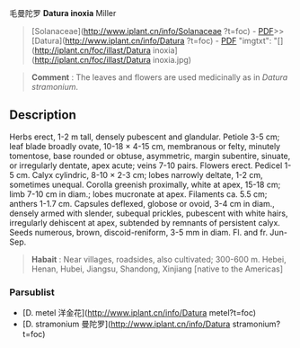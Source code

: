 毛曼陀罗 **Datura inoxia** Miller

> [Solanaceae](http://www.iplant.cn/info/Solanaceae ?t=foc) - [PDF](http://iplant.cn/foc/pdf/Solanaceae.pdf)>>[Datura](http://www.iplant.cn/info/Datura ?t=foc) - [PDF](http://www.iplant.cn/foc/pdf/Datura.pdf)
  "imgtxt": "[](http://iplant.cn/foc/illast/Datura inoxia](http://iplant.cn/foc/illast/Datura inoxia.jpg)

> **Comment** : 
> The leaves and flowers are used medicinally as in *Datura stramonium*.

## Description

Herbs erect, 1-2 m tall, densely pubescent and glandular. Petiole 3-5 cm; leaf blade broadly ovate, 10-18 × 4-15 cm, membranous or felty, minutely tomentose, base rounded or obtuse, asymmetric, margin subentire, sinuate, or irregularly dentate, apex acute; veins 7-10 pairs. Flowers erect. Pedicel 1-5 cm. Calyx cylindric, 8-10 × 2-3 cm; lobes narrowly deltate, 1-2 cm, sometimes unequal. Corolla greenish proximally, white at apex, 15-18 cm; limb 7-10 cm in diam.; lobes mucronate at apex. Filaments ca. 5.5 cm; anthers 1-1.7 cm. Capsules deflexed, globose or ovoid, 3-4 cm in diam., densely armed with slender, subequal prickles, pubescent with white hairs, irregularly dehiscent at apex, subtended by remnants of persistent calyx. Seeds numerous, brown, discoid-reniform, 3-5 mm in diam. Fl. and fr. Jun-Sep.

> **Habait** : 
> Near villages, roadsides, also cultivated; 300-600 m. Hebei, Henan, Hubei, Jiangsu, Shandong, Xinjiang [native to the Americas]

### Parsublist

* [D.  metel  洋金花](http://www.iplant.cn/info/Datura metel?t=foc)
* [D.  stramonium  曼陀罗](http://www.iplant.cn/info/Datura stramonium?t=foc)
